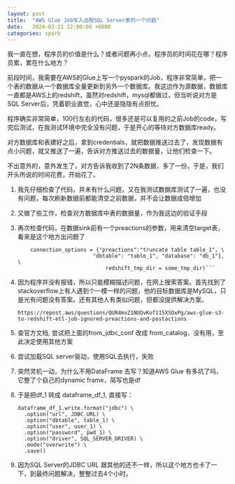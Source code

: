 ```yaml
---
layout: post
title:  "AWS Glue Job写入远程SQL Server表的一个问题"
date:   2024-03-21 12:00:00 +0800
categories: spark
--- 
```


我一直在想，程序员的价值是什么？或者问题再小点，程序员的时间花在哪？程序员累，累在什么地方？ 

前段时间，我需要在AWS的Glue上写一个pyspark的Job，程序非常简单，把一个表的数据从一个数据库全量更新到另外一个数据库。我这边作为源数据，数据库一直都是AWS上的redshift，虽然对redshift，mysql都做过，但当听说对方是SQL Server后，凭着职业直觉，心中还是隐隐有点担忧。 

程序确实非常简单，100行左右的代码，很多还是可以复用的之前Job的code，写完后测试，在我测试环境中完全没有问题，于是开心的等待对方数据库ready。

对方数据库和表建好之后，拿到credentials，就把数据推送过去了，发现数据有点小问题，就又推送了一遍，告诉对方推送过去的数据量，让他们检查一下。 

不出意外的，意外发生了，对方告诉我收到了2N条数据，多了一份。于是，我们开头所说的时间花费，开始花了。

1. 我先仔细检查了代码，并未有什么问题，又在我测试数据库测试了一遍，也没有问题，每次刷新数据前都能清空之前数据，并不会让数据成倍增加

2. 又做了些工作，检查对方数据库中表的数据量，作为我这边的验证手段

3. 再次检查代码，在数据sink前有一个preactions的参数，用来清空target表，看来是这个地方出问题了 
	```glueContext.write_dynamic_frame.from_jdbc_conf(frame = df_1, catalog_connection = db_link_1, \
		connection_options = {"preactions":"truncate table table_1", \
							"dbtable": "table_1", "database": "db_1"}, \
								redshift_tmp_dir = some_tmp_dir)``` 

4. 因为程序并没有报错，所以只能模糊描述问题，在网上搜索答案。首先找到了stackoverflow上有人遇到个一模一样的问题，他的目标数据库是MySQL，只是光有问题没有答案。还有其他人有类似问题，但都没提供解决方案。
	```https://stackoverflow.com/questions/61611845/preactionstruncate-table-is-not-working-in-gluecontext-write-dynamic-frame-fr	
	https://repost.aws/questions/QUR4mvZ1NUQvKof115XSOxPg/aws-glue-s3-to-redshift-etl-job-ignored-preactions-and-postactions
	```
5. 查官方文档, 尝试把上面的from_jdbc_conf 改成 from_catalog，没有用，至此决定使用其他方案

6. 尝试加载SQL server驱动，使用SQL去执行，失败

7. 突然灵机一动，为什么不用DataFrame 去写？知道AWS Glue 有多坑了吗，它整了个自己的dynamic frame，简写也是df

8. 于是把df_1 转成 dataframe_df_1, 直接写：
	```
	dataframe_df_1.write.format("jdbc") \
      .option("url", JDBC_URL) \
      .option("dbtable", table_1) \
      .option("user", user_1) \
      .option("password", pwd_1) \
      .option("driver", SQL_SERVER_DRIVER) \
      .mode("overwrite") \
      .save()
	```
9. 因为SQL Server的JDBC URL 跟其他的还不一样，所以这个地方也卡了一下，到最终问题解决，整整过去4个小时。 

